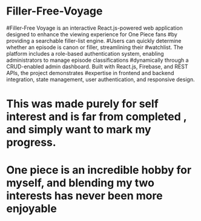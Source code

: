 # Filler-Free-Voyage
#Filler-Free Voyage is an interactive React.js-powered web application designed to enhance the viewing experience for One Piece fans #by providing a searchable filler-list engine.
  #Users can quickly determine whether an episode is canon or filler, streamlining their #watchlist. The platform includes a role-based authentication system, enabling administrators to manage episode classifications #dynamically through a CRUD-enabled admin dashboard. Built with React.js, Firebase, and REST APIs, the project demonstrates #expertise in frontend and backend integration, state management, user authentication, and responsive design. 
# This was made purely for self interest and is far from completed , and simply want to mark my progress. 
# One piece is an incredible hobby for myself, and blending my two interests has never been more enjoyable
